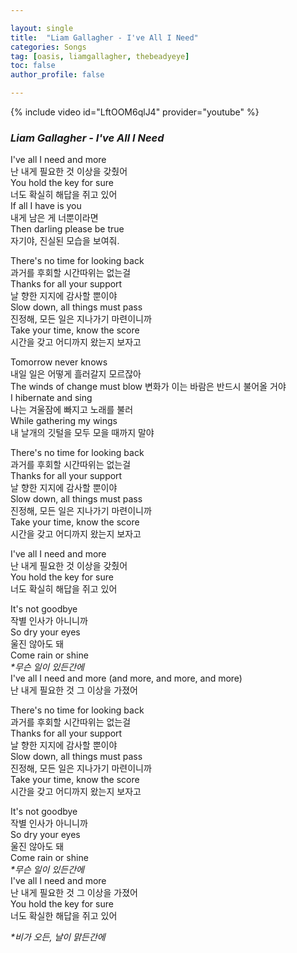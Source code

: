 ```yaml
---

layout: single
title:  "Liam Gallagher - I've All I Need"
categories: Songs
tag: [oasis, liamgallagher, thebeadyeye]
toc: false
author_profile: false

---
```


{% include video id="LftOOM6qlJ4" provider="youtube" %}

### _Liam Gallagher - I've All I Need_



I've all I need and more  
난 내게 필요한 것 이상을 갖췄어  
You hold the key for sure  
너도 확실히 해답을 쥐고 있어  
If all I have is you  
내게 남은 게 너뿐이라면  
Then darling please be true  
자기야, 진실된 모습을 보여줘.

There's no time for looking back  
과거를 후회할 시간따위는 없는걸  
Thanks for all your support  
날 향한 지지에 감사할 뿐이야  
Slow down, all things must pass  
진정해, 모든 일은 지나가기 마련이니까  
Take your time, know the score  
시간을 갖고 어디까지 왔는지 보자고



Tomorrow never knows  
내일 일은 어떻게 흘러갈지 모르잖아  
The winds of change must blow
변화가 이는 바람은 반드시 불어올 거야  
I hibernate and sing  
나는 겨울잠에 빠지고 노래를 불러  
While gathering my wings  
내 날개의 깃털을 모두 모을 때까지 말야



There's no time for looking back  
과거를 후회할 시간따위는 없는걸  
Thanks for all your support  
날 향한 지지에 감사할 뿐이야  
Slow down, all things must pass  
진정해, 모든 일은 지나가기 마련이니까  
Take your time, know the score  
시간을 갖고 어디까지 왔는지 보자고



I've all I need and more  
난 내게 필요한 것 이상을 갖췄어  
You hold the key for sure  
너도 확실히 해답을 쥐고 있어



It's not goodbye  
작별 인사가 아니니까  
So dry your eyes  
울진 않아도 돼  
Come rain or shine  
_\*무슨 일이 있든간에_  
I've all I need and more (and more, and more, and more)  
난 내게 필요한 것 그 이상을 가졌어



There's no time for looking back  
과거를 후회할 시간따위는 없는걸  
Thanks for all your support  
날 향한 지지에 감사할 뿐이야  
Slow down, all things must pass  
진정해, 모든 일은 지나가기 마련이니까  
Take your time, know the score  
시간을 갖고 어디까지 왔는지 보자고



It's not goodbye  
작별 인사가 아니니까  
So dry your eyes  
울진 않아도 돼  
Come rain or shine  
_\*무슨 일이 있든간에_  
I've all I need and more  
난 내게 필요한 것 그 이상을 가졌어  
You hold the key for sure  
너도 확실한 해답을 쥐고 있어



_\*비가 오든, 날이 맑든간에_